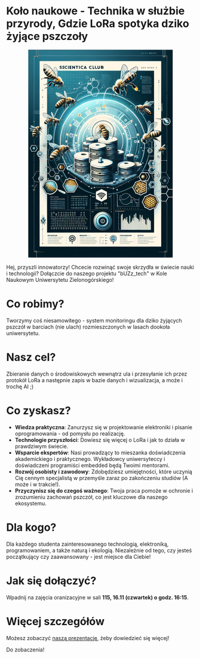 # Koło naukowe - Technika w służbie przyrody, Gdzie LoRa spotyka dziko żyjące pszczoły

<p align="center">
  <img src="img/poster_clean.png" alt="Opis obrazu"/>
</p>

Hej, przyszli innowatorzy! Chcecie rozwinąć swoje skrzydła w świecie nauki i technologii? Dołączcie do naszego projektu "bUZz_tech" w Kole Naukowym Uniwersytetu Zielonogórskiego!

# Co robimy?
Tworzymy coś niesamowitego - system monitoringu dla dziko żyjących pszczół w barciach (nie ulach) rozmieszczonych w lasach dookoła uniwersytetu. 

# Nasz cel?
Zbieranie danych o środowiskowych wewnątrz ula i przesyłanie ich przez protokół LoRa a następnie zapis w bazie danych i wizualizacja, a może i trochę AI ;)

# Co zyskasz?
* **Wiedza praktyczna**: Zanurzysz się w projektowanie elektroniki i pisanie oprogramowania - od pomysłu po realizację.
* **Technologie przyszłości**: Dowiesz się więcej o LoRa i jak to działa w prawdziwym świecie.
* **Wsparcie ekspertów**: Nasi prowadzący to mieszanka doświadczenia akademickiego i praktycznego. Wykładowcy uniwersyteccy i doświadczeni programiści embedded będą Twoimi mentorami.
* **Rozwój osobisty i zawodowy**: Zdobędziesz umiejętności, które uczynią Cię cennym specjalistą w przemyśle zaraz po zakończeniu studiów (A może i w trakcie!).
* **Przyczynisz się do czegoś ważnego**: Twoja praca pomoże w ochronie i zrozumieniu zachowań pszczół, co jest kluczowe dla naszego ekosystemu.

# Dla kogo?
Dla każdego studenta zainteresowanego technologią, elektroniką, programowaniem, a także naturą i ekologią. Niezależnie od tego, czy jesteś początkujący czy zaawansowany - jest miejsce dla Ciebie!

# Jak się dołączyć?
Wpadnij na zajęcia oranizacyjne w sali **115, 16.11 (czwartek) o godz. 16:15**.

# Więcej szczegółów
Możesz zobaczyć [naszą prezentację](other/monitoring_barci.pdf), żeby dowiedzieć się więcej!

Do zobaczenia!

